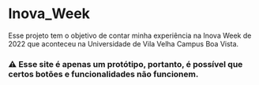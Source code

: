 # Inova_Week
Esse projeto tem o objetivo de contar minha experiência na Inova Week de 2022 que aconteceu na Universidade de Vila Velha Campus Boa Vista.  

 ### ⚠️ Esse site é apenas um protótipo, portanto, é possível que certos botões e funcionalidades não funcionem.  
